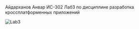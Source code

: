 Айдарханов Анвар ИС-302 Лаб3 по дисциплине разработка кроссплатформенных приложений

![Lab3](https://user-images.githubusercontent.com/75249457/195260299-2705ca2e-894a-4f6b-98cb-7e76ae4ac19c.PNG)
